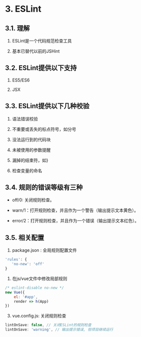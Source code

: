 # 3. ESLint

## 3.1. 理解

1. ESLint是一个代码规范检查工具

2. 基本已替代以前的JSHint

## 3.2. ESLint提供以下支持

1. ES5/ES6

2. JSX

## 3.3. ESLint提供以下几种校验

1. 语法错误校验

2. 不重要或丢失的标点符号，如分号

3. 没法运行到的代码块

4. 未被使用的参数提醒

5. 漏掉的结束符，如}

6. 检查变量的命名

## 3.4. 规则的错误等级有三种

- off/0: 关闭规则检查。

- warn/1：打开规则检查，并且作为一个警告（输出提示文本黄色）。

- error/2：打开规则检查，并且作为一个错误（输出提示文本红色）。

## 3.5. 相关配置

1. package.json : 全局规则配置文件

```js
'rules': {
   'no-new': 'off'
}
```



1. 在js/vue文件中修改局部规则

```js
/* eslint-disable no-new */
new Vue({
    el: '#app',
    render => h(App)
})
```

 

3. vue.config.js: 关闭规则检查

```js
lintOnSave: false, // 关闭ESLint的规则检查
lintOnSave: 'warning', // 输出提示错误, 但项目继续运行
```

 